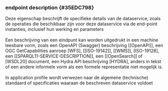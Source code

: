 ### endpoint description {#35EDC798}
Deze eigenschap beschrijft de specifieke details van de dataservice, zoals de operaties die beschikbaar zijn voor deze dataservice via de end-point instanties, inclusief hun werking en parameters
<br/>
<br/>
Een beschrijving van een eindpunt kan worden uitgedrukt in een machine leesbare vorm, zoals een OpenAPI (Swagger) beschrijving [[OpenAPI]], een OGC GetCapabilities aanroep [WFS], [[ISO-19142]], [[WMS]], [ISO-19128], een [[SPARQL11-SERVICE-DESCRIPTION]], een [[OpenSearch]] of [WSDL20] document, een Hydra API beschrijving [HYDRA], anders in tekst of een andere informele vorm als een formele representatie niet mogelijk is.
<br/>
<br/>
In application profile wordt verwezen naar de algemene (technische) standaard of specificaties waaraan de beschreven dataservice voldoet
